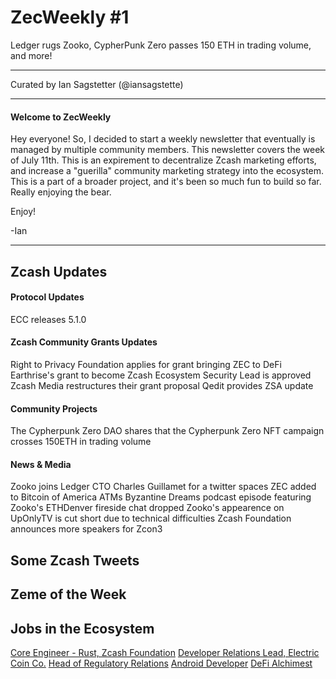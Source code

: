 # ZecWeekly #1

Ledger rugs Zooko, CypherPunk Zero passes 150 ETH in trading volume, and more!

---

Curated by Ian Sagstetter (@iansagstette)

---

#### Welcome to ZecWeekly

Hey everyone! So, I decided to start a weekly newsletter that eventually is managed by multiple community members. This newsletter covers the week of July 11th. This is an expirement to decentralize Zcash marketing efforts, and increase a "guerilla" community marketing strategy into the ecosystem. This is a part of a broader project, and it's been so much fun to build so far. Really enjoying the bear.

Enjoy!

-Ian

---

## Zcash Updates

#### Protocol Updates

ECC releases 5.1.0

#### Zcash Community Grants Updates

Right to Privacy Foundation applies for grant bringing ZEC to DeFi
Earthrise's grant to become Zcash Ecosystem Security Lead is approved
Zcash Media restructures their grant proposal
Qedit provides ZSA update

#### Community Projects

The Cypherpunk Zero DAO shares that the Cypherpunk Zero NFT campaign crosses 150ETH in trading volume

#### News & Media

Zooko joins Ledger CTO Charles Guillamet for a twitter spaces
ZEC added to Bitcoin of America ATMs
Byzantine Dreams podcast episode featuring Zooko's ETHDenver fireside chat dropped
Zooko's appearence on UpOnlyTV is cut short due to technical difficulties
Zcash Foundation announces more speakers for Zcon3

## Some Zcash Tweets

## Zeme of the Week

## Jobs in the Ecosystem

[Core Engineer - Rust, Zcash Foundation](https://zfnd.org/careers/)
[Developer Relations Lead, Electric Coin Co.](https://apply.workable.com/electric-coin-company/j/DFC4F082C5/)
[Head of Regulatory Relations](https://apply.workable.com/electric-coin-company/j/A2D291F313/)
[Android Developer](https://apply.workable.com/electric-coin-company/j/CE94A1D136/)
[DeFi Alchimest](https://apply.workable.com/electric-coin-company/j/2D1759E5D7/)
